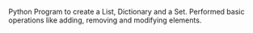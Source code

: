  Python Program to create a List, Dictionary and a Set.
 Performed basic operations like adding, removing and modifying elements.
